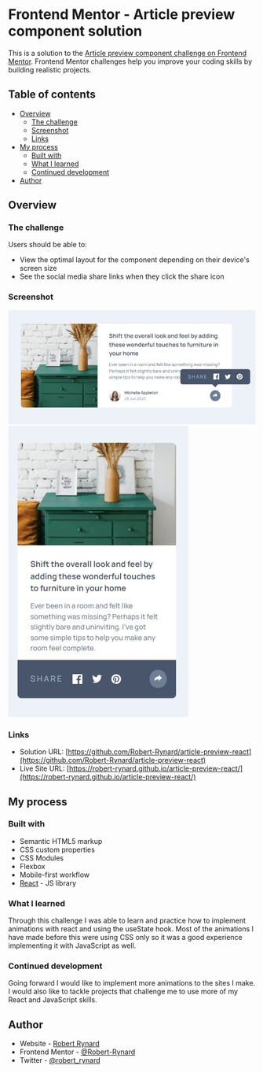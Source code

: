 # Frontend Mentor - Article preview component solution

This is a solution to the [Article preview component challenge on Frontend Mentor](https://www.frontendmentor.io/challenges/article-preview-component-dYBN_pYFT). Frontend Mentor challenges help you improve your coding skills by building realistic projects.

## Table of contents

- [Overview](#overview)
  - [The challenge](#the-challenge)
  - [Screenshot](#screenshot)
  - [Links](#links)
- [My process](#my-process)
  - [Built with](#built-with)
  - [What I learned](#what-i-learned)
  - [Continued development](#continued-development)
- [Author](#author)

## Overview

### The challenge

Users should be able to:

- View the optimal layout for the component depending on their device's screen size
- See the social media share links when they click the share icon

### Screenshot

![](./src/images/solution-desktop.jpg)
![](./src/images/solution-mobile.jpg)

### Links

- Solution URL: [https://github.com/Robert-Rynard/article-preview-react](https://github.com/Robert-Rynard/article-preview-react)
- Live Site URL: [https://robert-rynard.github.io/article-preview-react/](https://robert-rynard.github.io/article-preview-react/)

## My process

### Built with

- Semantic HTML5 markup
- CSS custom properties
- CSS Modules
- Flexbox
- Mobile-first workflow
- [React](https://reactjs.org/) - JS library

### What I learned

Through this challenge I was able to learn and practice how to implement animations with react and using the useState hook. Most of the animations I have made before this were using CSS only so it was a good experience implementing it with JavaScript as well.

### Continued development

Going forward I would like to implement more animations to the sites I make. I would also like to tackle projects that challenge me to use more of my React and JavaScript skills.

## Author

- Website - [Robert Rynard](https://github.com/Robert-Rynard)
- Frontend Mentor - [@Robert-Rynard](https://www.frontendmentor.io/profile/Robert-Rynard)
- Twitter - [@robert_rynard](https://www.twitter.com/robert_rynard)
